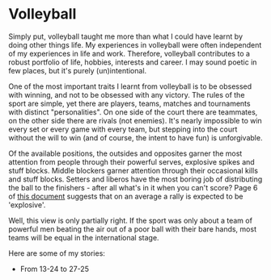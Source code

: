 # Volleyball

Simply put, volleyball taught me more than what I could have learnt by doing other things life. My experiences in volleyball were often independent of my experiences in life and work. Therefore, volleyball contributes to a robust portfolio of life, hobbies, interests and career. I may sound poetic in few places, but it's purely (un)intentional.

One of the most important traits I learnt from volleyball is to be obsessed with winning, and not to be obsessed with any victory. The rules of the sport are simple, yet there are players, teams, matches and tournaments with distinct "personalities". On one side of the court there are teammates, on the other side there are rivals (not enemies). It's nearly impossible to win every set or every game with every team, but stepping into the court without the will to win (and of course, the intent to have fun) is unforgivable.

Of the available positions, the outsides and opposites garner the most attention from people through their powerful serves, explosive spikes and stuff blocks. Middle blockers garner attention through their occasional kills and stuff blocks. Setters and liberos have the most boring job of distributing the ball to the finishers - after all what's in it when you can't score? Page 6 of [this document](http://www.fivb.org/EN/Volleyball/Documents/FIVB_2016_Picture_of_the_Game_report_VB.pdf) suggests that on an average a rally is expected to be 'explosive'.

Well, this view is only partially right. If the sport was only about a team of powerful men beating the air out of a poor ball with their bare hands, most teams will be equal in the international stage.

Here are some of my stories:

- From 13-24 to 27-25